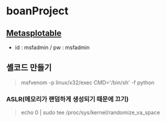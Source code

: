 # boanProject

## [Metasplotable](https://sourceforge.net/projects/metasploitable/files/latest/download)
- id : msfadmin / pw : msfadmin

## 셸코드 만들기
> msfvenom -p linux/x32/exec CMD='/bin/sh' -f python

### ASLR(메모리가 랜덤하게 생성되기 때문에 끄기)
> echo 0 | sudo tee /proc/sys/kernel/randomize_va_space
